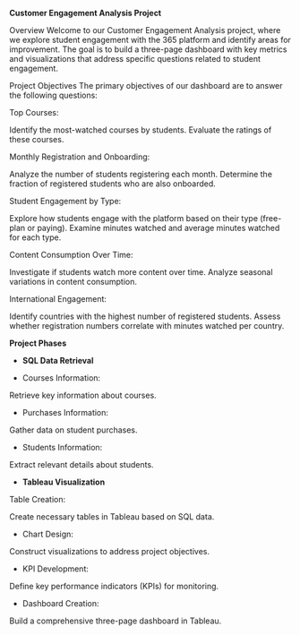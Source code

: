 **Customer Engagement Analysis Project**

Overview
Welcome to our Customer Engagement Analysis project, where we explore student engagement with the 365 platform and identify areas for improvement. 
The goal is to build a three-page dashboard with key metrics and visualizations that address specific questions related to student engagement.

Project Objectives
The primary objectives of our dashboard are to answer the following questions:

Top Courses:

Identify the most-watched courses by students.
Evaluate the ratings of these courses.

Monthly Registration and Onboarding:

Analyze the number of students registering each month.
Determine the fraction of registered students who are also onboarded.

Student Engagement by Type:

Explore how students engage with the platform based on their type (free-plan or paying).
Examine minutes watched and average minutes watched for each type.

Content Consumption Over Time:

Investigate if students watch more content over time.
Analyze seasonal variations in content consumption.

International Engagement:

Identify countries with the highest number of registered students.
Assess whether registration numbers correlate with minutes watched per country.

**Project Phases**

- **SQL Data Retrieval**

- Courses Information:

Retrieve key information about courses.

- Purchases Information:

Gather data on student purchases.

- Students Information:

Extract relevant details about students.

- **Tableau Visualization**

Table Creation:

Create necessary tables in Tableau based on SQL data.

- Chart Design:

Construct visualizations to address project objectives.

- KPI Development:

Define key performance indicators (KPIs) for monitoring.

- Dashboard Creation:

Build a comprehensive three-page dashboard in Tableau.
